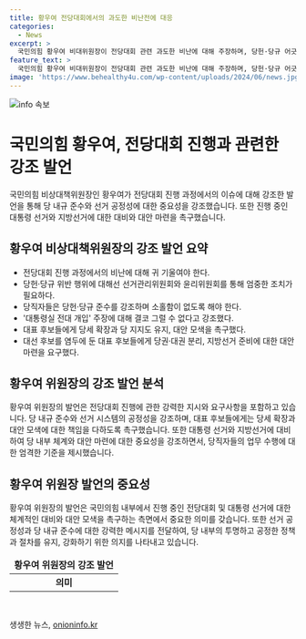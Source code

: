 ```yaml
---
title: 황우여 전당대회에서의 과도한 비난전에 대응
categories:
  - News
excerpt: >
  국민의힘 황우여 비대위원장이 전당대회 관련 과도한 비난에 대해 주장하며, 당헌·당규 어긋나는 행동은 엄중히 대응할 것을 밝혔습니다. 또한, 대통령실 전대 개입 주장에 대해 결코 그런 일이 없다고 강조하고, 대표 후보들에게 당세 확장과 대통령 지지도 높임을 촉구했습니다. 더불어 대표 후보들의 행동에 따라 내년 9월 사퇴 후 비대위 체제로 전당대회를 치르고, 이어 선출된 당 대표가 6개월 내 지방선거를 준비해야 한다는 주장을 전했습니다. #국민의힘 #황우여 #전당대회 #비대위
feature_text: >
  국민의힘 황우여 비대위원장이 전당대회 관련 과도한 비난에 대해 주장하며, 당헌·당규 어긋나는 행동은 엄중히 대응할 것을 밝혔습니다. 또한, 대통령실 전대 개입 주장에 대해 결코 그런 일이 없다고 강조하고, 대표 후보들에게 당세 확장과 대통령 지지도 높임을 촉구했습니다. 더불어 대표 후보들의 행동에 따라 내년 9월 사퇴 후 비대위 체제로 전당대회를 치르고, 이어 선출된 당 대표가 6개월 내 지방선거를 준비해야 한다는 주장을 전했습니다. #국민의힘 #황우여 #전당대회 #비대위
image: 'https://www.behealthy4u.com/wp-content/uploads/2024/06/news.jpg'
---
```


<p><img src="https://www.behealthy4u.com/wp-content/uploads/2024/06/news.jpg" alt="info 속보" /></p>

<h1>국민의힘 황우여, 전당대회 진행과 관련한 강조 발언</h1>

<p data-ke-size="size16">국민의힘 비상대책위원장인 황우여가 전당대회 진행 과정에서의 이슈에 대해 강조한 발언을 통해 당 내규 준수와 선거 공정성에 대한 중요성을 강조했습니다. 또한 진행 중인 대통령 선거와 지방선거에 대한 대비와 대안 마련을 촉구했습니다.</p>

<h2 data-ke-size="size26">황우여 비상대책위원장의 강조 발언 요약</h2>

<ul>
<li>전당대회 진행 과정에서의 비난에 대해 귀 기울여야 한다.</li>
<li>당헌·당규 위반 행위에 대해선 선거관리위원회와 윤리위원회를 통해 엄중한 조치가 필요하다.</li>
<li>당직자들은 당헌·당규 준수를 강조하며 소홀함이 없도록 해야 한다.</li>
<li>'대통령실 전대 개입' 주장에 대해 결코 그럴 수 없다고 강조했다.</li>
<li>대표 후보들에게 당세 확장과 당 지지도 유지, 대안 모색을 촉구했다.</li>
<li>대선 후보를 염두에 둔 대표 후보들에게 당권·대권 분리, 지방선거 준비에 대한 대안 마련을 요구했다.</li>
</ul>

<h2 data-ke-size="size26">황우여 위원장의 강조 발언 분석</h2>

<p data-ke-size="size16">황우여 위원장의 발언은 전당대회 진행에 관한 강력한 지시와 요구사항을 포함하고 있습니다. 당 내규 준수와 선거 시스템의 공정성을 강조하며, 대표 후보들에게는 당세 확장과 대안 모색에 대한 책임을 다하도록 촉구했습니다. 또한 대통령 선거와 지방선거에 대비하여 당 내부 체계와 대안 마련에 대한 중요성을 강조하면서, 당직자들의 업무 수행에 대한 엄격한 기준을 제시했습니다.</p>

<h2 data-ke-size="size26">황우여 위원장 발언의 중요성</h2>

<p data-ke-size="size16">황우여 위원장의 발언은 국민의힘 내부에서 진행 중인 전당대회 및 대통령 선거에 대한 체계적인 대비와 대안 모색을 촉구하는 측면에서 중요한 의미를 갖습니다. 또한 선거 공정성과 당 내규 준수에 대한 강력한 메시지를 전달하여, 당 내부의 투명하고 공정한 정책과 절차를 유지, 강화하기 위한 의지를 나타내고 있습니다.</p>

<table>
<thead>
<tr>
<td style="text-align: center; height: 17px;"><b>황우여 위원장의 강조 발언</b></td>
</tr>
</thead>
<tbody>
<tr>
<td style="text-align: center; height: 17px;"><b>의미</b></td>
</tr>
</tbody>
</table>

<p data-ke-size="size16">&nbsp;</p>
생생한 뉴스, <a href="https://onioninfo.kr" rel="dofollow">onioninfo.kr</a>


